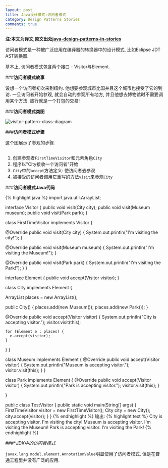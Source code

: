 ```yaml
---
layout: post
title: Java设计模式:访问者模式
category: Design Patterns Stories
comments: true
---
```


**注:本文为译文,原文出处[java-design-patterns-in-stories](http://www.programcreek.com/java-design-patterns-in-stories/)**

访问者模式是一种被广泛应用在编译器的转换器中的设计模式, 比如Eclipse JDT AST转换器.

基本上, 访问者模式包含两个接口 - Visitor与Element.



###**访问者模式故事**

设想一个访问者初次来到纽约. 他想要参观城市比国并且这个城市也接受了它的到访. 一旦访问者开始参观, 就会自动的参观所有地方, 并且他想去博物馆时不需要调用某个方法. 旅行就是一个打包的交易!

###**访问者模式类图**

<img class="alignleft size-full wp-image-8094" alt="visitor-pattern-class-diagram" src="http://www.programcreek.com/wp-content/uploads/2011/05/visitor-pattern-class-diagram.jpg">

###**访问者模式步骤**

这个图展示了参观的步骤.

<img class="alignleft size-full wp-image-3016" title="VisitorPatternWorkFlow" alt="" src="http://www.programcreek.com/wp-content/uploads/2011/05/VisitorPatternWorkFlow.jpg">

1. 创建参观者`FirstTimeVisitor`和元素角色`City`
2. 程序以"City接收一个访问者"开始
3. `City`中的`accept`方法定义: 使访问者去参观
4. 被接受的访问者调用它重写的方法`visit`来参观`City`

###**访问者模式Java代码**

{% highlight java %}
import java.util.ArrayList;
 
interface Visitor {
  public void visit(City city);
  public void visit(Museum museum);
  public void visit(Park park);
}
 
class FirstTimeVisitor implements Visitor {
 
  @Override
  public void visit(City city) {
    System.out.println("I'm visiting the city!");
  }
 
  @Override
  public void visit(Museum museum) {
    System.out.println("I'm visiting the Museum!");
  }
 
  @Override
  public void visit(Park park) {
    System.out.println("I'm visiting the Park!");
  }
}
 
interface Element {
  public void accept(Visitor visitor);
}
 
class City implements Element {
 
  ArrayList<Element> places = new ArrayList<Element>();
 
  public City() {
    places.add(new Museum());
    places.add(new Park());
  }
 
  @Override
  public void accept(Visitor visitor) {
    System.out.println("City is accepting visitor.");
    visitor.visit(this);
 
    for (Element e : places) {
      e.accept(visitor);
    }
  }
}
 
class Museum implements Element {
  @Override
  public void accept(Visitor visitor) {
    System.out.println("Museum is accepting visitor.");
    visitor.visit(this);
  }
}
 
class Park implements Element {
  @Override
  public void accept(Visitor visitor) {
    System.out.println("Park is accepting visitor.");
    visitor.visit(this);
  }
 
}
 
public class TestVisitor {
  public static void main(String[] args) {
    FirstTimeVisitor visitor = new FirstTimeVisitor();
    City city = new City();
    city.accept(visitor);
  }
}
{% endhighlight %}
输出:
{% highlight text %}
City is accepting visitor.
I'm visiting the city!
Museum is accepting visitor.
I'm visiting the Museum!
Park is accepting visitor.
I'm visiting the Park! 
{% endhighlight %}

###**JDK中的访问者模式*

`javax.lang.model.element.AnnotationValue`明显使用了访问者模式, 但是在普通工程里并没有广泛的应用.